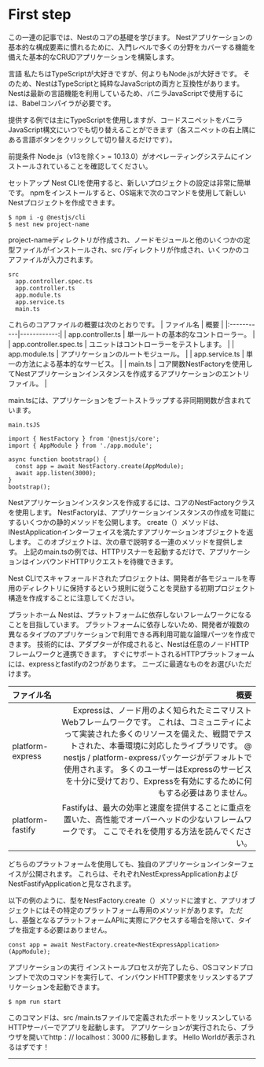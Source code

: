 # First step

この一連の記事では、Nestのコアの基礎を学びます。 Nestアプリケーションの基本的な構成要素に慣れるために、入門レベルで多くの分野をカバーする機能を備えた基本的なCRUDアプリケーションを構築します。

言語
私たちはTypeScriptが大好きですが、何よりもNode.jsが大好きです。 そのため、NestはTypeScriptと純粋なJavaScriptの両方と互換性があります。 Nestは最新の言語機能を利用しているため、バニラJavaScriptで使用するには、Babelコンパイラが必要です。

提供する例では主にTypeScriptを使用しますが、コードスニペットをバニラJavaScript構文にいつでも切り替えることができます（各スニペットの右上隅にある言語ボタンをクリックして切り替えるだけです）。

前提条件
Node.js（v13を除く> = 10.13.0）がオペレーティングシステムにインストールされていることを確認してください。

セットアップ
Nest CLIを使用すると、新しいプロジェクトの設定は非常に簡単です。 npmをインストールすると、OS端末で次のコマンドを使用して新しいNestプロジェクトを作成できます。

```
$ npm i -g @nestjs/cli
$ nest new project-name
```

project-nameディレクトリが作成され、ノードモジュールと他のいくつかの定型ファイルがインストールされ、src /ディレクトリが作成され、いくつかのコアファイルが入力されます。
```
src
  app.controller.spec.ts
  app.controller.ts
  app.module.ts
  app.service.ts
  main.ts
```

これらのコアファイルの概要は次のとおりです。
| ファイル名 | 概要 |
|:-----------|------------:|
| app.controller.ts | 単一ルートの基本的なコントローラー。 |
| app.controller.spec.ts | ユニットはコントローラーをテストします。 |
| app.module.ts | アプリケーションのルートモジュール。 |
| app.service.ts | 単一の方法による基本的なサービス。 |
| main.ts | コア関数NestFactoryを使用してNestアプリケーションインスタンスを作成するアプリケーションのエントリファイル。 |

main.tsには、アプリケーションをブートストラップする非同期関数が含まれています。
```
main.tsJS

import { NestFactory } from '@nestjs/core';
import { AppModule } from './app.module';

async function bootstrap() {
  const app = await NestFactory.create(AppModule);
  await app.listen(3000);
}
bootstrap();
```

Nestアプリケーションインスタンスを作成するには、コアのNestFactoryクラスを使用します。 NestFactoryは、アプリケーションインスタンスの作成を可能にするいくつかの静的メソッドを公開します。 create（）メソッドは、INestApplicationインターフェイスを満たすアプリケーションオブジェクトを返します。 このオブジェクトは、次の章で説明する一連のメソッドを提供します。 上記のmain.tsの例では、HTTPリスナーを起動するだけで、アプリケーションはインバウンドHTTPリクエストを待機できます。

Nest CLIでスキャフォールドされたプロジェクトは、開発者が各モジュールを専用のディレクトリに保持するという規則に従うことを奨励する初期プロジェクト構造を作成することに注意してください。

プラットホーム
Nestは、プラットフォームに依存しないフレームワークになることを目指しています。 プラットフォームに依存しないため、開発者が複数の異なるタイプのアプリケーションで利用できる再利用可能な論理パーツを作成できます。 技術的には、アダプターが作成されると、Nestは任意のノードHTTPフレームワークと連携できます。 すぐにサポートされるHTTPプラットフォームには、expressとfastifyの2つがあります。 ニーズに最適なものをお選びいただけます。

| ファイル名 | 概要 |
|:-----------|------------:|
| platform-express | Expressは、ノード用のよく知られたミニマリストWebフレームワークです。 これは、コミュニティによって実装された多くのリソースを備えた、戦闘でテストされた、本番環境に対応したライブラリです。 @ nestjs / platform-expressパッケージがデフォルトで使用されます。 多くのユーザーはExpressのサービスを十分に受けており、Expressを有効にするために何もする必要はありません。 |
| platform-fastify | Fastifyは、最大の効率と速度を提供することに重点を置いた、高性能でオーバーヘッドの少ないフレームワークです。 ここでそれを使用する方法を読んでください。 |

どちらのプラットフォームを使用しても、独自のアプリケーションインターフェイスが公開されます。 これらは、それぞれNestExpressApplicationおよびNestFastifyApplicationと見なされます。

以下の例のように、型をNestFactory.create（）メソッドに渡すと、アプリオブジェクトにはその特定のプラットフォーム専用のメソッドがあります。 ただし、基盤となるプラットフォームAPIに実際にアクセスする場合を除いて、タイプを指定する必要はありません。

```
const app = await NestFactory.create<NestExpressApplication>(AppModule);
```
アプリケーションの実行
インストールプロセスが完了したら、OSコマンドプロンプトで次のコマンドを実行して、インバウンドHTTP要求をリッスンするアプリケーションを起動できます。
```
$ npm run start
```
このコマンドは、src /main.tsファイルで定義されたポートをリッスンしているHTTPサーバーでアプリを起動します。 アプリケーションが実行されたら、ブラウザを開いてhttp：// localhost：3000 /に移動します。 Hello Worldが表示されるはずです！

***







